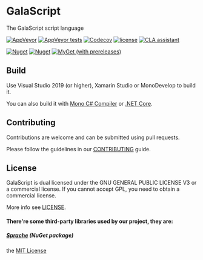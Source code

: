 GalaScript
===
The GalaScript script language

[![AppVeyor](https://img.shields.io/appveyor/ci/JoyMoe/GalaScript.svg)](https://ci.appveyor.com/project/JoyMoe/GalaScript)
[![AppVeyor tests](https://img.shields.io/appveyor/tests/JoyMoe/GalaScript.svg)](https://ci.appveyor.com/project/JoyMoe/GalaScript)
[![Codecov](https://img.shields.io/codecov/c/github/JoyMoe/GalaScript.svg)](https://codecov.io/gh/JoyMoe/GalaScript)
[![license](https://img.shields.io/github/license/JoyMoe/GalaScript.svg)](https://raw.githubusercontent.com/JoyMoe/GalaScript/master/LICENSE)
[![CLA assistant](https://cla-assistant.io/readme/badge/JoyMoe/GalaScript)](https://cla-assistant.io/JoyMoe/GalaScript)

[![Nuget](https://img.shields.io/nuget/v/GalaScript.svg)](https://www.nuget.org/packages/GalaScript)
[![Nuget](https://img.shields.io/nuget/vpre/GalaScript.svg)](https://www.nuget.org/packages/GalaScript/absoluteLatest)
[![MyGet (with prereleases)](https://img.shields.io/myget/galaengine/vpre/GalaScript.svg?label=MyGet)](http://myget.org/feed/galaengine/package/nuget/GalaScript)

## Build

Use Visual Studio 2019 (or higher), Xamarin Studio or MonoDevelop to build it.

You can also build it with [Mono C# Compiler](http://www.mono-project.com/docs/about-mono/languages/csharp) or [.NET Core](http://dotnet.github.io/).

## Contributing

Contributions are welcome and can be submitted using pull requests.

Please follow the guidelines in our [CONTRIBUTING](CONTRIBUTING.md) guide.

## License

GalaScript is dual licensed under the GNU GENERAL PUBLIC LICENSE V3 or a commercial license. If you cannot accept GPL, you need to obtain a commercial license.

More info see [LICENSE](LICENSE).

#### There're some third-party libraries used by our project, they are:

##### [Sprache](https://github.com/sprache/Sprache) (NuGet package)

the [MIT License](https://github.com/sprache/Sprache/blob/develop/licence.txt)
